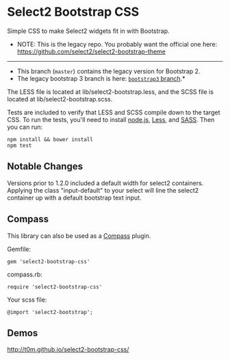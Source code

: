 # Select2 Bootstrap CSS

Simple CSS to make Select2 widgets fit in with Bootstrap.  

* NOTE: This is the legacy repo. You probably want the official one here: https://github.com/select2/select2-bootstrap-theme

--------------------------------------------------



* This branch (`master`) contains the legacy version for Bootstrap 2.  
* The legacy bootstrap 3 branch is here: [`bootstrap3` branch](https://github.com/t0m/select2-bootstrap-css/tree/bootstrap3).*

The LESS file is located at lib/select2-bootstrap.less, and the SCSS file is located at lib/select2-bootstrap.scss.

Tests are included to verify that LESS and SCSS compile down to the target CSS. To run the tests, you'll need to install [node.js](http://nodejs.org/), [Less](http://lesscss.org/), and [SASS](http://sass-lang.com/). Then you can run:

    npm install && bower install
    npm test

## Notable Changes

Versions prior to 1.2.0 included a default width for select2 containers. Applying the class "input-default" to your select will line the select2 container up with a default bootstrap text input.

## Compass

This library can also be used as a [Compass](http://compass-style.org/) plugin.

Gemfile:

    gem 'select2-bootstrap-css'

compass.rb:

    require 'select2-bootstrap-css'

Your scss file:

    @import 'select2-bootstrap';

## Demos

http://t0m.github.io/select2-bootstrap-css/

